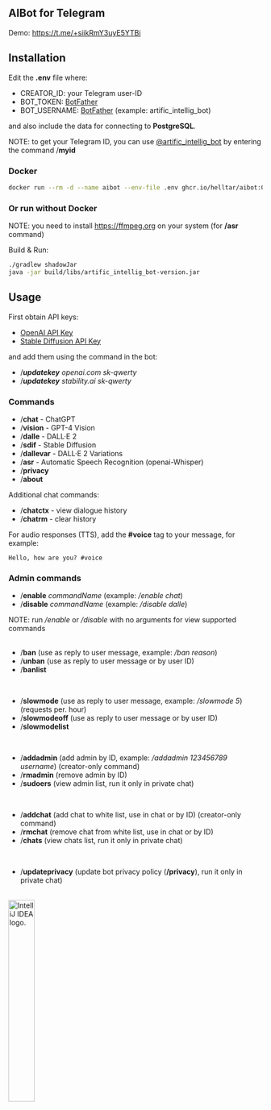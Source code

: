 AIBot for Telegram
--------------------

Demo: https://t.me/+siikRmY3uyE5YTBi

Installation
------------

Edit the **.env** file where:

- CREATOR_ID: your Telegram user-ID
- BOT_TOKEN: [BotFather](https://t.me/BotFather)
- BOT_USERNAME: [BotFather](https://t.me/BotFather) (example: artific_intellig_bot)

and also include the data for connecting to **PostgreSQL**.

NOTE: to get your Telegram ID, you can use [@artific_intellig_bot](https://t.me/artific_intellig_bot) by entering the command /**myid**

### Docker

```bash
docker run --rm -d --name aibot --env-file .env ghcr.io/helltar/aibot:0.9.9
```

### Or run without Docker

NOTE: you need to install https://ffmpeg.org on your system (for **/asr** command)

Build & Run:

```bash
./gradlew shadowJar
java -jar build/libs/artific_intellig_bot-version.jar
```

Usage
-----

First obtain API keys:

- [OpenAI API Key](https://platform.openai.com/api-keys)
- [Stable Diffusion API Key](https://platform.stability.ai/account/keys)

and add them using the command in the bot:

- /**_updatekey_** _openai.com sk-qwerty_
- /**_updatekey_** _stability.ai sk-qwerty_

### Commands

- /**chat** - ChatGPT
- /**vision** - GPT-4 Vision
- /**dalle** - DALL·E 2
- /**sdif** - Stable Diffusion
- /**dallevar** - DALL·E 2 Variations
- /**asr** - Automatic Speech Recognition (openai-Whisper)
- /**privacy**
- /**about**

Additional chat commands:

- /**chatctx** - view dialogue history
- /**chatrm** - clear history

For audio responses (TTS), add the **#voice** tag to your message, for example:

`Hello, how are you? #voice`

### Admin commands

- /**enable** _commandName_ (example: _/enable chat_)
- /**disable** _commandName_ (example: _/disable dalle_)

NOTE: run _/enable_ or _/disable_ with no arguments for view supported commands
<br>
<br>

- /**ban** (use as reply to user message, example: _/ban reason_)
- /**unban** (use as reply to user message or by user ID)
- /**banlist**
<br>

- /**slowmode** (use as reply to user message, example: _/slowmode 5_) (requests per. hour)
- /**slowmodeoff** (use as reply to user message or by user ID)
- /**slowmodelist**
<br>

- /**addadmin** (add admin by ID, example: _/addadmin 123456789 username_) (creator-only command)
- /**rmadmin** (remove admin by ID)
- /**sudoers** (view admin list, run it only in private chat)
<br>

- /**addchat** (add chat to white list, use in chat or by ID) (creator-only command)
- /**rmchat** (remove chat from white list, use in chat or by ID)
- /**chats** (view chats list, run it only in private chat)
<br>

- /**updateprivacy** (update bot privacy policy (**/privacy**), run it only in private chat)

<br>
<a href="https://jb.gg/OpenSourceSupport"><img src="https://resources.jetbrains.com/storage/products/company/brand/logos/IntelliJ_IDEA.png" alt="IntelliJ IDEA logo." width="32%"></a>
